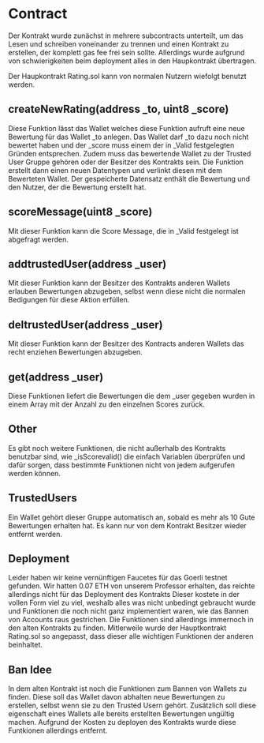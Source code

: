 # Contract

Der Kontrakt wurde zunächst in mehrere subcontracts unterteilt, um das Lesen und schreiben voneinander zu trennen und einen Kontrakt zu erstellen, der komplett gas fee frei sein sollte. Allerdings wurde aufgrund von schwierigkeiten beim deployment alles in den Haupkontrakt übertragen.

Der Haupkontrakt Rating.sol kann von normalen Nutzern wiefolgt benutzt werden.

## createNewRating(address _to, uint8 _score)

Diese Funktion lässt das Wallet welches diese Funktion aufruft eine neue Bewertung für das Wallet _to anlegen.
Das Wallet darf _to dazu noch nicht bewertet haben und der _score muss einem der in _Valid festgelegten Gründen entsprechen.
Zudem muss das bewertende Wallet zu der Trusted User Gruppe gehören oder der Besitzer des Kontrakts sein.
Die Funktion erstellt dann einen neuen Datentypen und verlinkt diesen mit dem Bewerteten Wallet. Der gespeicherte Datensatz enthält die Bewertung und den Nutzer, der die Bewertung erstellt hat.

## scoreMessage(uint8 _score)

Mit dieser Funktion kann die Score Message, die in _Valid festgelegt ist abgefragt werden.

## addtrustedUser(address _user)

Mit dieser Funktion kann der Besitzer des Kontrakts anderen Wallets erlauben Bewertungen abzugeben, selbst wenn diese nicht die normalen Bedigungen für diese Aktion erfüllen.

## deltrustedUser(address _user)

Mit dieser Funktion kann der Besitzer des Kontracts anderen Wallets das recht enziehen Bewertungen abzugeben.

## get(address _user)

Diese Funktionen liefert die Bewertungen die dem _user gegeben wurden in einem Array mit der Anzahl zu den einzelnen Scores zurück.

## Other

Es gibt noch weitere Funktionen, die nicht außerhalb des Kontrakts benutzbar sind, wie _isScorevalid() die einfach Variablen überprüfen und dafür sorgen, dass bestimmte Funktionen nicht von jedem aufgerufen werden können.

## TrustedUsers

Ein Wallet gehört dieser Gruppe automatisch an, sobald es mehr als 10 Gute Bewertungen erhalten hat. Es kann nur von dem Kontrakt Besitzer wieder entfernt werden.

## Deployment

Leider haben wir keine vernünftigen Faucetes für das Goerli testnet gefunden. 
Wir hatten 0.07 ETH von unserem Professor erhalten, das reichte allerdings nicht für das Deployment des Kontrakts
Dieser kostete in der vollen Form viel zu viel, weshalb alles was nicht unbedingt gebraucht wurde und Funktionen die noch nicht ganz implementiert waren, wie das Bannen von Accounts raus gestrichen. Die Funktionen sind allerdings immernoch in den alten Kontrakts zu finden. Mitlerweile wurde der Hauptkontrakt Rating.sol so angepasst, dass dieser alle wichtigen Funktionen der anderen beinhaltet.

## Ban Idee

In dem alten Kontrakt ist noch die Funktionen zum Bannen von Wallets zu finden. Diese soll das Wallet davon abhalten neue Bewertungen zu erstellen, selbst wenn sie zu den Trusted Usern gehört. Zusätzlich soll diese eigenschaft eines Wallets alle bereits erstellten Bewertungen ungültig machen.
Aufgrund der Kosten zu deployen des Kontrakts wurde diese Funtkionen allerdings entfernt.
